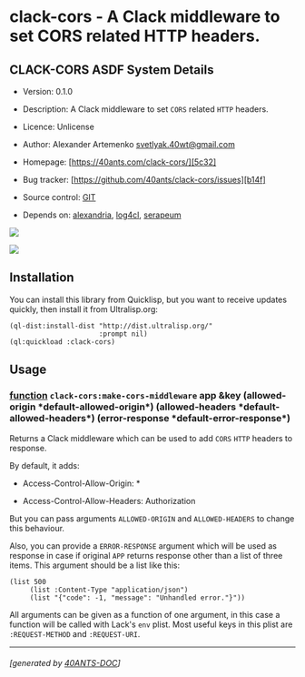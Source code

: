 <a id="x-28CLACK-CORS-DOCS-2FINDEX-3A-40README-2040ANTS-DOC-2FLOCATIVES-3ASECTION-29"></a>

# clack-cors - A Clack middleware to set CORS related HTTP headers.

<a id="clack-cors-asdf-system-details"></a>

## CLACK-CORS ASDF System Details

* Version: 0.1.0

* Description: A Clack middleware to set `CORS` related `HTTP` headers.

* Licence: Unlicense

* Author: Alexander Artemenko <svetlyak.40wt@gmail.com>

* Homepage: [https://40ants.com/clack-cors/][5c32]

* Bug tracker: [https://github.com/40ants/clack-cors/issues][b14f]

* Source control: [GIT][74db]

* Depends on: [alexandria][8236], [log4cl][7f8b], [serapeum][c41d]

[![](https://github-actions.40ants.com/40ants/clack-cors/matrix.svg?only=ci.run-tests)][1700]

![](http://quickdocs.org/badge/clack-cors.svg)

<a id="x-28CLACK-CORS-DOCS-2FINDEX-3A-3A-40INSTALLATION-2040ANTS-DOC-2FLOCATIVES-3ASECTION-29"></a>

## Installation

You can install this library from Quicklisp, but you want to receive updates quickly, then install it from Ultralisp.org:

```
(ql-dist:install-dist "http://dist.ultralisp.org/"
                      :prompt nil)
(ql:quickload :clack-cors)
```
<a id="x-28CLACK-CORS-DOCS-2FINDEX-3A-3A-40USAGE-2040ANTS-DOC-2FLOCATIVES-3ASECTION-29"></a>

## Usage

<a id="x-28CLACK-CORS-3AMAKE-CORS-MIDDLEWARE-20FUNCTION-29"></a>

### [function](3bcb) `clack-cors:make-cors-middleware` app &key (allowed-origin \*default-allowed-origin\*) (allowed-headers \*default-allowed-headers\*) (error-response \*default-error-response\*)

Returns a Clack middleware which can be used to add `CORS` `HTTP` headers to response.

By default, it adds:

* Access-Control-Allow-Origin: *

* Access-Control-Allow-Headers: Authorization

But you can pass arguments `ALLOWED-ORIGIN` and `ALLOWED-HEADERS` to change this behaviour.

Also, you can provide a `ERROR-RESPONSE` argument which will be used as response
in case if original `APP` returns response other than a list of three items. This argument
should be a list like this:

```
(list 500
     (list :Content-Type "application/json")
     (list "{"code": -1, "message": "Unhandled error."}"))
```
All arguments can be given as a function of one argument, in this case a function
will be called with Lack's `env` plist. Most useful keys in this plist are
`:REQUEST-METHOD` and `:REQUEST-URI`.


[5c32]: https://40ants.com/clack-cors/
[74db]: https://github.com/40ants/clack-cors
[1700]: https://github.com/40ants/clack-cors/actions
[3bcb]: https://github.com/40ants/clack-cors/blob/cd3d22c99bce8a6872f6cf32ed6b4d5ea0e5c00c/src/core.lisp#L55
[b14f]: https://github.com/40ants/clack-cors/issues
[8236]: https://quickdocs.org/alexandria
[7f8b]: https://quickdocs.org/log4cl
[c41d]: https://quickdocs.org/serapeum

* * *
###### [generated by [40ANTS-DOC](https://40ants.com/doc/)]
